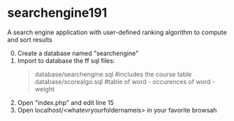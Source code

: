 # searchengine191
A search engine application with user-defined ranking algorithm to compute and sort results

0. Create a database named "searchengine"
1. Import to database the ff sql files:
	> database/searchengine.sql 			#includes the course table
	> database/scorealgo.sql 	#table of word - occurences of word - weight
2. Open "index.php" and edit line 15
3. Open localhost/\<whatevryourfoldernameis\> in your favorite browsah